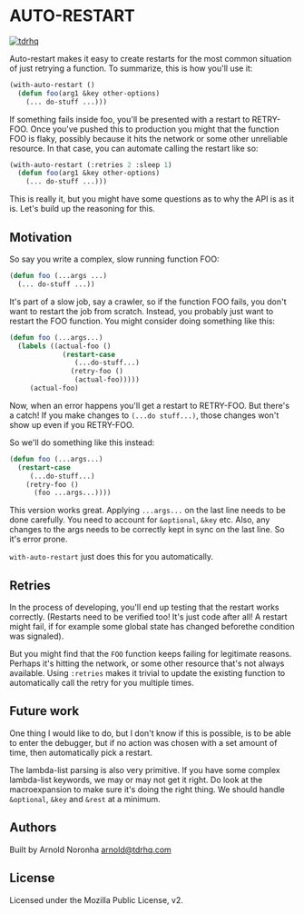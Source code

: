 # AUTO-RESTART

[![tdrhq](https://circleci.com/gh/tdrhq/auto-restart.svg?style=shield)](https://app.circleci.com/pipelines/github/tdrhq/auto-restart?branch=main)

Auto-restart makes it easy to create restarts for the most common
situation of just retrying a function. To summarize, this is how
you'll use it:

```lisp
(with-auto-restart ()
  (defun foo(arg1 &key other-options)
    (... do-stuff ...)))
```

If something fails inside foo, you'll be presented with a restart to
RETRY-FOO. Once you've pushed this to production you might that the
function FOO is flaky, possibly because it hits the network or some
other unreliable resource. In that case, you can automate calling the
restart like so:

```lisp
(with-auto-restart (:retries 2 :sleep 1)
  (defun foo(arg1 &key other-options)
    (... do-stuff ...)))
```

This is really it, but you might have some questions as to why the API
is as it is. Let's build up the reasoning for this.

## Motivation

So say you write a complex, slow running function FOO:

```lisp
(defun foo (...args ...)
  (... do-stuff ...))
```

It's part of a slow job, say a crawler, so if the function FOO fails,
you don't want to restart the job from scratch. Instead, you probably
just want to restart the FOO function. You might consider doing
something like this:

```lisp
(defun foo (...args...)
  (labels ((actual-foo ()
             (restart-case
                (...do-stuff...)
               (retry-foo ()
                (actual-foo)))))
     (actual-foo)
```

Now, when an error happens you'll get a restart to RETRY-FOO. But
there's a catch! If you make changes to `(...do stuff...)`, those
changes won't show up even if you RETRY-FOO.

So we'll do something like this instead:

```lisp
(defun foo (...args...)
  (restart-case
     (...do-stuff...)
    (retry-foo ()
      (foo ...args...))))
```

This version works great. Applying `...args...` on the last line needs
to be done carefully. You need to account for `&optional`, `&key`
etc. Also, any changes to the args needs to be correctly kept in sync
on the last line. So it's error prone.

`with-auto-restart` just does this for you automatically.

## Retries

In the process of developing, you'll end up testing that the restart
works correctly. (Restarts need to be verified too! It's just code
after all! A restart might fail, if for example some global state has
changed beforethe  condition was signaled).

But you might find that the `FOO` function keeps failing for
legitimate reasons. Perhaps it's hitting the network, or some other
resource that's not always available. Using `:retries` makes it
trivial to update the existing function to automatically call the
retry for you multiple times.

## Future work

One thing I would like to do, but I don't know if this is possible, is
to be able to enter the debugger, but if no action was chosen with a
set amount of time, then automatically pick a restart.

The lambda-list parsing is also very primitive. If you have some
complex lambda-list keywords, we may or may not get it right. Do look
at the macroexpansion to make sure it's doing the right thing. We
should handle `&optional`, `&key` and `&rest` at a minimum.


## Authors

Built by Arnold Noronha <arnold@tdrhq.com>

## License

Licensed under the Mozilla Public License, v2.
